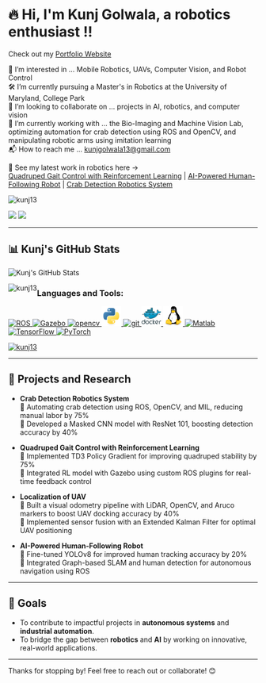 # 🔥 Hi, I'm Kunj Golwala, a robotics enthusiast !!
Check out my [Portfolio Website](https://kunj13.github.io/kunj.github.io/)

👾 I’m interested in ... Mobile Robotics, UAVs, Computer Vision, and Robot Control  
🛠 I’m currently pursuing a Master's in Robotics at the University of Maryland, College Park  
🤝 I’m looking to collaborate on ... projects in AI, robotics, and computer vision  
🌟 I’m currently working with ... the Bio-Imaging and Machine Vision Lab, optimizing automation for crab detection using ROS and OpenCV, and manipulating robotic arms using imitation learning  
📬 How to reach me ... kunjgolwala13@gmail.com  

🎥 See my latest work in robotics here ->  
[Quadruped Gait Control with Reinforcement Learning](https://github.com/kunj13/Quadruped-Gait-Control-with-Reinforcement-Learning) | [AI-Powered Human-Following Robot](https://github.com/kunj13/Human-Following-Robot) | [Crab Detection Robotics System](https://github.com/kunj13/Crab-Detection-and-Cutting-Automation-System)

<p align="left"> <img src="https://komarev.com/ghpvc/?username=kunj13&label=Profile%20views&color=0e75b6&style=flat" alt="kunj13" /> </p>

<a href="https://www.linkedin.com/in/kunj-golwala/"><img src="https://img.shields.io/badge/LinkedIn-0077B5?style=for-the-badge&logo=linkedin&logoColor=white"></a> <a href="https://github.com/kunj13"><img src="https://img.shields.io/badge/GitHub-181717?style=for-the-badge&logo=github&logoColor=white"></a>

---

## 📊 Kunj's GitHub Stats
![Kunj's GitHub Stats](https://github-readme-stats.vercel.app/api?username=kunj13&show_icons=true&theme=tokyonight)

<p><img align="left" src="https://github-readme-stats-sigma-five.vercel.app/api/top-langs?username=kunj13&show_icons=true&locale=en&layout=compact" alt="kunj13" /></p>

<h3 align="left">Languages and Tools:</h3>
<p align="left"> 
  <a href="https://www.ros.org/" target="_blank" rel="noreferrer">
    <img align="bottom" src="https://upload.wikimedia.org/wikipedia/commons/b/bb/Ros_logo.svg" alt="ROS" width="70" height="40"/> 
  </a> 
  <a href="https://gazebosim.org/" target="_blank" rel="noreferrer">
    <img align="bottom" src="https://classic.gazebosim.org/assets/logos/gazebo_vert_pos-faad8cc37ab336f850e549077ef5831e5098034532113b06328dfd70355fb8f7.svg" alt="Gazebo" width="60" height="50"/> 
  </a> 
  <a href="https://opencv.org/" target="_blank" rel="noreferrer">
    <img src="https://www.vectorlogo.zone/logos/opencv/opencv-icon.svg" alt="opencv" width="40" height="40"/>
  </a>
  <a href="https://www.python.org" target="_blank" rel="noreferrer">
    <img src="https://raw.githubusercontent.com/devicons/devicon/master/icons/python/python-original.svg" alt="python" width="40" height="40"/>
  </a>
  <a href="https://git-scm.com/" target="_blank" rel="noreferrer">
    <img src="https://www.vectorlogo.zone/logos/git-scm/git-scm-icon.svg" alt="git" width="40" height="40"/>
  </a>
  <a href="https://www.docker.com/" target="_blank" rel="noreferrer">
    <img src="https://raw.githubusercontent.com/devicons/devicon/master/icons/docker/docker-original-wordmark.svg" alt="docker" width="40" height="40"/>
  </a>
  <a href="https://www.linux.org/" target="_blank" rel="noreferrer">
    <img src="https://raw.githubusercontent.com/devicons/devicon/master/icons/linux/linux-original.svg" alt="linux" width="40" height="40"/>
  </a>
  <a href="https://www.mathworks.com/products/matlab.html" target="_blank" rel="noreferrer">
    <img src="https://upload.wikimedia.org/wikipedia/commons/thumb/2/21/Matlab_Logo.png/667px-Matlab_Logo.png" alt="Matlab" width="40" height="40"/>
  </a>
  <a href="https://www.tensorflow.org/" target="_blank" rel="noreferrer">
    <img src="https://www.vectorlogo.zone/logos/tensorflow/tensorflow-icon.svg" alt="TensorFlow" width="40" height="40"/>
  </a>
  <a href="https://pytorch.org/" target="_blank" rel="noreferrer">
    <img src="https://www.vectorlogo.zone/logos/pytorch/pytorch-icon.svg" alt="PyTorch" width="40" height="40"/>
  </a>
</p>

<p align="left">
  <a href="https://github.com/ryo-ma/github-profile-trophy">
    <img src="https://github-profile-trophy.vercel.app/?username=kunj13" alt="kunj13" />
  </a>
</p>

---

## 🔧 Projects and Research
- **Crab Detection Robotics System**  
  🔹 Automating crab detection using ROS, OpenCV, and MIL, reducing manual labor by 75%  
  🔹 Developed a Masked CNN model with ResNet 101, boosting detection accuracy by 40%  

- **Quadruped Gait Control with Reinforcement Learning**  
  🔹 Implemented TD3 Policy Gradient for improving quadruped stability by 75%  
  🔹 Integrated RL model with Gazebo using custom ROS plugins for real-time feedback control  

- **Localization of UAV**  
  🔹 Built a visual odometry pipeline with LiDAR, OpenCV, and Aruco markers to boost UAV docking accuracy by 40%  
  🔹 Implemented sensor fusion with an Extended Kalman Filter for optimal UAV positioning  

- **AI-Powered Human-Following Robot**  
  🔹 Fine-tuned YOLOv8 for improved human tracking accuracy by 20%  
  🔹 Integrated Graph-based SLAM and human detection for autonomous navigation using ROS

---

## 🎯 Goals
- To contribute to impactful projects in **autonomous systems** and **industrial automation**.
- To bridge the gap between **robotics** and **AI** by working on innovative, real-world applications.

---

Thanks for stopping by! Feel free to reach out or collaborate! 😊

